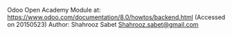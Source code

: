 Odoo Open Academy Module at:
https://www.odoo.com/documentation/8.0/howtos/backend.html
(Accessed on 20150523)
Author: Shahrooz Sabet
Shahrooz.sabet@gmail.com